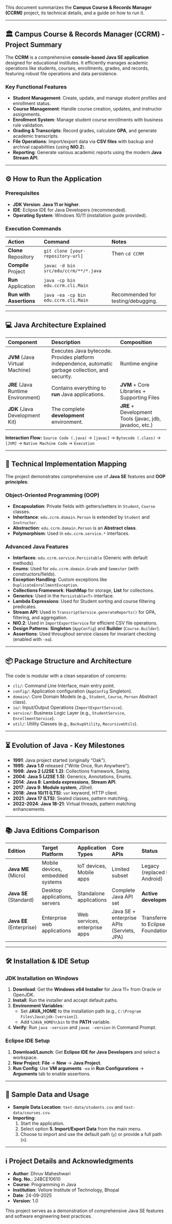 This document summarizes the **Campus Course & Records Manager (CCRM)** project, its technical details, and a guide on how to run it.

---

## 🏛️ Campus Course & Records Manager (CCRM) - Project Summary

The **CCRM** is a comprehensive **console-based Java SE application** designed for educational institutes. It efficiently manages academic operations like students, courses, enrollments, grades, and records, featuring robust file operations and data persistence.

### Key Functional Features

* **Student Management**: Create, update, and manage student profiles and enrollment status.
* **Course Management**: Handle course creation, updates, and instructor assignments.
* **Enrollment System**: Manage student course enrollments with business rule validation.
* **Grading & Transcripts**: Record grades, calculate **GPA**, and generate academic transcripts.
* **File Operations**: Import/export data via **CSV files** with backup and archival capabilities (using **NIO.2**).
* **Reporting**: Generate various academic reports using the modern **Java Stream API**.

---

## ⚙️ How to Run the Application

### Prerequisites

* **JDK Version**: **Java 11 or higher**.
* **IDE**: Eclipse IDE for Java Developers (recommended).
* **Operating System**: Windows 10/11 (installation guide provided).

### Execution Commands

| Action | Command | Notes |
| :--- | :--- | :--- |
| **Clone** Repository | `git clone [your-repository-url]` | Then `cd CCRM` |
| **Compile** Project | `javac -d bin src/edu/ccrm/**/*.java` | |
| **Run** Application | `java -cp bin edu.ccrm.cli.Main` | |
| **Run with Assertions** | `java -ea -cp bin edu.ccrm.cli.Main` | Recommended for testing/debugging. |

---

## 💻 Java Architecture Explained

| Component | Description | Composition |
| :--- | :--- | :--- |
| **JVM** (Java Virtual Machine) | Executes Java bytecode. Provides platform independence, automatic garbage collection, and security. | Runtime engine |
| **JRE** (Java Runtime Environment) | Contains everything to **run** Java applications. | **JVM** + Core Libraries + Supporting Files |
| **JDK** (Java Development Kit) | The complete **development** environment. | **JRE** + Development Tools (javac, jdb, javadoc, etc.) |

**Interaction Flow:**
`Source Code (.java)` → `[javac]` → `Bytecode (.class)` → `[JVM]` → `Native Machine Code` → `Execution`

---

## 📜 Technical Implementation Mapping

The project demonstrates comprehensive use of **Java SE** features and **OOP principles**:

### Object-Oriented Programming (OOP)

* **Encapsulation**: Private fields with getters/setters in `Student`, `Course` classes.
* **Inheritance**: `edu.ccrm.domain.Person` is extended by `Student` and `Instructor`.
* **Abstraction**: `edu.ccrm.domain.Person` is an **Abstract class**.
* **Polymorphism**: Used in `edu.ccrm.service.*` interfaces.

### Advanced Java Features

* **Interfaces**: `edu.ccrm.service.Persistable` (Generic with default methods).
* **Enums**: Used for `edu.ccrm.domain.Grade` and `Semester` (with constructors/fields).
* **Exception Handling**: Custom exceptions like `DuplicateEnrollmentException`.
* **Collections Framework**: **HashMap** for storage, **List** for collections.
* **Generics**: Used in the `Persistable<T>` interface.
* **Lambda Expressions**: Used for Student sorting and course filtering predicates.
* **Stream API**: Used in `TranscriptService.generateReports()` for GPA, filtering, and aggregation.
* **NIO.2**: Used in `ImportExportService` for efficient CSV file operations.
* **Design Patterns**: **Singleton** (`AppConfig`) and **Builder** (`Course.Builder`).
* **Assertions**: Used throughout service classes for invariant checking (enabled with `-ea`).

---

## 📦 Package Structure and Architecture

The code is modular with a clean separation of concerns:

* `cli/`: Command Line Interface, main entry point.
* `config/`: Application configuration (`AppConfig` Singleton).
* `domain/`: Core Domain Models (e.g., `Student`, `Course`, `Person` Abstract class).
* `io/`: Input/Output Operations (`ImportExportService`).
* `service/`: Business Logic Layer (e.g., `StudentService`, `EnrollmentService`).
* `util/`: Utility Classes (e.g., `BackupUtility`, `RecursiveUtils`).

---

## ⏳ Evolution of Java - Key Milestones

* **1991**: Java project started (originally "Oak").
* **1995**: **Java 1.0** released ("Write Once, Run Anywhere").
* **1998**: **Java 2 (J2SE 1.2)**: Collections framework, Swing.
* **2004**: **Java 5 (J2SE 1.5)**: Generics, Annotations, Enums.
* **2014**: **Java 8**: **Lambda expressions**, **Stream API**.
* **2017**: **Java 9**: **Module system**, JShell.
* **2018**: **Java 10/11 (LTS)**: `var` keyword, HTTP client.
* **2021**: **Java 17 (LTS)**: Sealed classes, pattern matching.
* **2022-2024**: **Java 18-21**: Virtual threads, pattern matching enhancements.

---

## 📚 Java Editions Comparison

| Edition | Target Platform | Application Types | Core APIs | Status |
| :--- | :--- | :--- | :--- | :--- |
| **Java ME** (Micro) | Mobile devices, embedded systems | IoT devices, Mobile apps | Limited subset | Legacy (replaced by Android) |
| **Java SE** (Standard) | Desktop applications, servers | Standalone applications | Complete Java API set | **Active development** |
| **Java EE** (Enterprise) | Enterprise web applications | Web services, enterprise apps | Java SE + enterprise APIs (Servlets, JPA) | Transferred to Eclipse Foundation |

---

## 🛠️ Installation & IDE Setup

### JDK Installation on Windows

1.  **Download**: Get the **Windows x64 Installer** for Java 11+ from Oracle or OpenJDK.
2.  **Install**: Run the installer and accept default paths.
3.  **Environment Variables**:
    * Set **JAVA\_HOME** to the installation path (e.g., `C:\Program Files\Java\jdk-[version]`).
    * Add `%JAVA_HOME%\bin` to the **PATH** variable.
4.  **Verify**: Run `java -version` and `javac -version` in Command Prompt.

### Eclipse IDE Setup

1.  **Download/Launch**: Get **Eclipse IDE for Java Developers** and select a workspace.
2.  **New Project**: **File** → **New** → **Java Project**.
3.  **Run Config**: Use **VM arguments** `-ea` in **Run Configurations** → **Arguments** tab to enable assertions.

---

## 📂 Sample Data and Usage

* **Sample Data Location**: `test-data/students.csv` and `test-data/courses.csv`.
* **Importing**:
    1.  Start the application.
    2.  Select option **5. Import/Export Data** from the main menu.
    3.  Choose to import and use the default path (`y`) or provide a full path (`n`).

---

## ℹ️ Project Details and Acknowledgments

* **Author**: Dhruv Maheshwari
* **Reg. No.**: 24BCE10610
* **Course**: Programming in Java
* **Institution**: Vellore Institute of Technology, Bhopal
* **Date**: 24-09-2025
* **Version**: 1.0

This project serves as a demonstration of comprehensive Java SE features and software engineering best practices.
